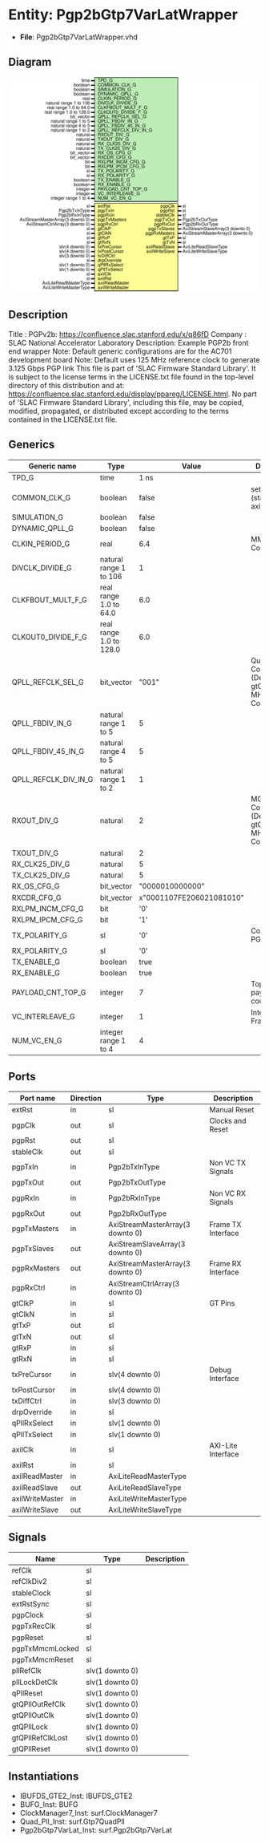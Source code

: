 # Entity: Pgp2bGtp7VarLatWrapper

- **File**: Pgp2bGtp7VarLatWrapper.vhd
## Diagram

![Diagram](Pgp2bGtp7VarLatWrapper.svg "Diagram")
## Description

Title      : PGPv2b: https://confluence.slac.stanford.edu/x/q86fD
Company    : SLAC National Accelerator Laboratory
Description: Example PGP2b front end wrapper
Note: Default generic configurations are for the AC701 development board
Note: Default uses 125 MHz reference clock to generate 3.125 Gbps PGP link
This file is part of 'SLAC Firmware Standard Library'.
It is subject to the license terms in the LICENSE.txt file found in the
top-level directory of this distribution and at:
   https://confluence.slac.stanford.edu/display/ppareg/LICENSE.html.
No part of 'SLAC Firmware Standard Library', including this file,
may be copied, modified, propagated, or distributed except according to
the terms contained in the LICENSE.txt file.
## Generics

| Generic name         | Type                    | Value                    | Description                                                         |
| -------------------- | ----------------------- | ------------------------ | ------------------------------------------------------------------- |
| TPD_G                | time                    | 1 ns                     |                                                                     |
| COMMON_CLK_G         | boolean                 | false                    | set true if (stableClk = axilClk)                                   |
| SIMULATION_G         | boolean                 | false                    |                                                                     |
| DYNAMIC_QPLL_G       | boolean                 | false                    |                                                                     |
| CLKIN_PERIOD_G       | real                    | 6.4                      | MMCM Configurations                                                 |
| DIVCLK_DIVIDE_G      | natural range 1 to 106  | 1                        |                                                                     |
| CLKFBOUT_MULT_F_G    | real range 1.0 to 64.0  | 6.0                      |                                                                     |
| CLKOUT0_DIVIDE_F_G   | real range 1.0 to 128.0 | 6.0                      |                                                                     |
| QPLL_REFCLK_SEL_G    | bit_vector              | "001"                    | Quad PLL Configurations (Defaults: gtClkP = 125 MHz Configuration)  |
| QPLL_FBDIV_IN_G      | natural range 1 to 5    | 5                        |                                                                     |
| QPLL_FBDIV_45_IN_G   | natural range 4 to 5    | 5                        |                                                                     |
| QPLL_REFCLK_DIV_IN_G | natural range 1 to 2    | 1                        |                                                                     |
| RXOUT_DIV_G          | natural                 | 2                        | MGT Configurations (Defaults: gtClkP = 125 MHz Configuration)       |
| TXOUT_DIV_G          | natural                 | 2                        |                                                                     |
| RX_CLK25_DIV_G       | natural                 | 5                        |                                                                     |
| TX_CLK25_DIV_G       | natural                 | 5                        |                                                                     |
| RX_OS_CFG_G          | bit_vector              | "0000010000000"          |                                                                     |
| RXCDR_CFG_G          | bit_vector              | x"0001107FE206021081010" |                                                                     |
| RXLPM_INCM_CFG_G     | bit                     | '0'                      |                                                                     |
| RXLPM_IPCM_CFG_G     | bit                     | '1'                      |                                                                     |
| TX_POLARITY_G        | sl                      | '0'                      | Configure PGP                                                       |
| RX_POLARITY_G        | sl                      | '0'                      |                                                                     |
| TX_ENABLE_G          | boolean                 | true                     |                                                                     |
| RX_ENABLE_G          | boolean                 | true                     |                                                                     |
| PAYLOAD_CNT_TOP_G    | integer                 | 7                        | Top bit for payload counter                                         |
| VC_INTERLEAVE_G      | integer                 | 1                        | Interleave Frames                                                   |
| NUM_VC_EN_G          | integer range 1 to 4    | 4                        |                                                                     |
## Ports

| Port name       | Direction | Type                             | Description        |
| --------------- | --------- | -------------------------------- | ------------------ |
| extRst          | in        | sl                               | Manual Reset       |
| pgpClk          | out       | sl                               | Clocks and Reset   |
| pgpRst          | out       | sl                               |                    |
| stableClk       | out       | sl                               |                    |
| pgpTxIn         | in        | Pgp2bTxInType                    | Non VC TX Signals  |
| pgpTxOut        | out       | Pgp2bTxOutType                   |                    |
| pgpRxIn         | in        | Pgp2bRxInType                    | Non VC RX Signals  |
| pgpRxOut        | out       | Pgp2bRxOutType                   |                    |
| pgpTxMasters    | in        | AxiStreamMasterArray(3 downto 0) | Frame TX Interface |
| pgpTxSlaves     | out       | AxiStreamSlaveArray(3 downto 0)  |                    |
| pgpRxMasters    | out       | AxiStreamMasterArray(3 downto 0) | Frame RX Interface |
| pgpRxCtrl       | in        | AxiStreamCtrlArray(3 downto 0)   |                    |
| gtClkP          | in        | sl                               | GT Pins            |
| gtClkN          | in        | sl                               |                    |
| gtTxP           | out       | sl                               |                    |
| gtTxN           | out       | sl                               |                    |
| gtRxP           | in        | sl                               |                    |
| gtRxN           | in        | sl                               |                    |
| txPreCursor     | in        | slv(4 downto 0)                  | Debug Interface    |
| txPostCursor    | in        | slv(4 downto 0)                  |                    |
| txDiffCtrl      | in        | slv(3 downto 0)                  |                    |
| drpOverride     | in        | sl                               |                    |
| qPllRxSelect    | in        | slv(1 downto 0)                  |                    |
| qPllTxSelect    | in        | slv(1 downto 0)                  |                    |
| axilClk         | in        | sl                               | AXI-Lite Interface |
| axilRst         | in        | sl                               |                    |
| axilReadMaster  | in        | AxiLiteReadMasterType            |                    |
| axilReadSlave   | out       | AxiLiteReadSlaveType             |                    |
| axilWriteMaster | in        | AxiLiteWriteMasterType           |                    |
| axilWriteSlave  | out       | AxiLiteWriteSlaveType            |                    |
## Signals

| Name             | Type            | Description |
| ---------------- | --------------- | ----------- |
| refClk           | sl              |             |
| refClkDiv2       | sl              |             |
| stableClock      | sl              |             |
| extRstSync       | sl              |             |
| pgpClock         | sl              |             |
| pgpTxRecClk      | sl              |             |
| pgpReset         | sl              |             |
| pgpTxMmcmLocked  | sl              |             |
| pgpTxMmcmReset   | sl              |             |
| pllRefClk        | slv(1 downto 0) |             |
| pllLockDetClk    | slv(1 downto 0) |             |
| qPllReset        | slv(1 downto 0) |             |
| gtQPllOutRefClk  | slv(1 downto 0) |             |
| gtQPllOutClk     | slv(1 downto 0) |             |
| gtQPllLock       | slv(1 downto 0) |             |
| gtQPllRefClkLost | slv(1 downto 0) |             |
| gtQPllReset      | slv(1 downto 0) |             |
## Instantiations

- IBUFDS_GTE2_Inst: IBUFDS_GTE2
- BUFG_Inst: BUFG
- ClockManager7_Inst: surf.ClockManager7
- Quad_Pll_Inst: surf.Gtp7QuadPll
- Pgp2bGtp7VarLat_Inst: surf.Pgp2bGtp7VarLat
